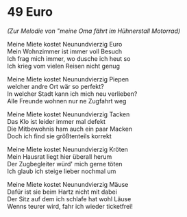 # 49 Euro

*(Zur Melodie von "meine Oma fährt im Hühnerstall Motorrad)*

Meine Miete kostet Neunundvierzig Euro  
Mein Wohnzimmer ist immer voll Besuch  
Ich frag mich immer, wo dusche ich heut so  
Ich krieg vom vielen Reisen nicht genug

Meine Miete kostet Neunundvierzig Piepen  
welcher andre Ort wär so perfekt?  
In welcher Stadt kann ich mich neu verlieben?  
Alle Freunde wohnen nur ne Zugfahrt weg

Meine Miete kostet Neunundvierzig Tacken  
Das Klo ist leider immer mal defekt  
Die Mitbewohnis ham auch ein paar Macken  
Doch ich find sie größtenteils korrekt

Meine Miete kostet Neunundvierzig Kröten  
Mein Hausrat liegt hier überall herum  
Der Zugbegleiter würd' mich gerne töten  
Ich glaub ich steige lieber nochmal um

Meine Miete kostet Neunundvierzig Mäuse  
Dafür ist sie beim Hartz nicht mit dabei  
Der Sitz auf dem ich schlafe hat wohl Läuse  
Wenns teurer wird, fahr ich wieder ticketfrei!

